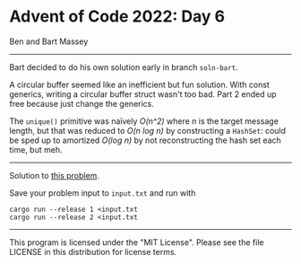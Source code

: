 # Advent of Code 2022: Day 6
Ben and Bart Massey

---

Bart decided to do his own solution early in branch
`soln-bart`.

A circular buffer seemed like an inefficient
but fun solution. With const generics, writing a circular
buffer struct wasn't too bad.  Part 2 ended up free because
just change the generics.

The `unique()` primitive was
naïvely *O(n^2)* where *n* is the target message length, but
that was reduced to *O(n log n)* by constructing a
`HashSet`: could be sped up to amortized *O(log n)* by
not reconstructing the hash set each time, but meh.

---

Solution to [this problem](https://adventofcode.com/2022/day/6).

Save your problem input to `input.txt` and run with

    cargo run --release 1 <input.txt
    cargo run --release 2 <input.txt

---

This program is licensed under the "MIT License".
Please see the file LICENSE in this distribution
for license terms.
